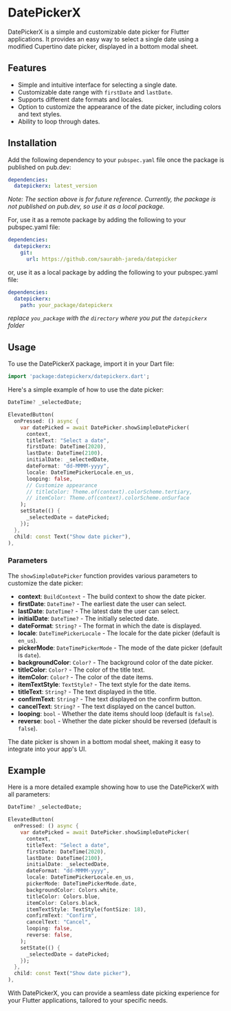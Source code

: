 <!--
This README describes the package. If you publish this package to pub.dev,
this README's contents appear on the landing page for your package.

For information about how to write a good package README, see the guide for
[writing package pages](https://dart.dev/guides/libraries/writing-package-pages).

For general information about developing packages, see the Dart guide for
[creating packages](https://dart.dev/guides/libraries/create-library-packages)
and the Flutter guide for
[developing packages and plugins](https://flutter.dev/developing-packages).
-->


# DatePickerX

DatePickerX is a simple and customizable date picker for Flutter applications. It provides an easy way to select a single date using a modified Cupertino date picker, displayed in a bottom modal sheet. 

## Features

- Simple and intuitive interface for selecting a single date.
- Customizable date range with `firstDate` and `lastDate`.
- Supports different date formats and locales.
- Option to customize the appearance of the date picker, including colors and text styles.
- Ability to loop through dates.

## Installation

Add the following dependency to your `pubspec.yaml` file once the package is published on pub.dev:


```yaml
dependencies:
  datepickerx: latest_version
```
*Note: The section above is for future reference. Currently, the package is not published on pub.dev, so use it as a local package.*

For, use it as a remote package by adding the following to your pubspec.yaml file:

```yaml
dependencies:
  datepickerx:
    git:
      url: https://github.com/saurabh-jareda/datepicker
```

or, use it as a local package by adding the following to your pubspec.yaml file:

```yaml
dependencies:
  datepickerx:
    path: your_package/datepickerx
```
*replace `you_package` with the `directory` where you put the `datepickerx` folder*

## Usage

To use the DatePickerX package, import it in your Dart file:

```dart
import 'package:datepickerx/datepickerx.dart';
```

Here's a simple example of how to use the date picker:

```dart
DateTime? _selectedDate;

ElevatedButton(
  onPressed: () async {
    var datePicked = await DatePicker.showSimpleDatePicker(
      context,
      titleText: "Select a date",
      firstDate: DateTime(2020),
      lastDate: DateTime(2100),
      initialDate: _selectedDate,
      dateFormat: "dd-MMMM-yyyy",
      locale: DateTimePickerLocale.en_us,
      looping: false,
      // Customize appearance
      // titleColor: Theme.of(context).colorScheme.tertiary,
      // itemColor: Theme.of(context).colorScheme.onSurface
    );
    setState(() {
      _selectedDate = datePicked;
    });
  },
  child: const Text("Show date picker"),
),
```

### Parameters

The `showSimpleDatePicker` function provides various parameters to customize the date picker:

- **context**: `BuildContext` - The build context to show the date picker.
- **firstDate**: `DateTime?` - The earliest date the user can select.
- **lastDate**: `DateTime?` - The latest date the user can select.
- **initialDate**: `DateTime?` - The initially selected date.
- **dateFormat**: `String?` - The format in which the date is displayed.
- **locale**: `DateTimePickerLocale` - The locale for the date picker (default is `en_us`).
- **pickerMode**: `DateTimePickerMode` - The mode of the date picker (default is `date`).
- **backgroundColor**: `Color?` - The background color of the date picker.
- **titleColor**: `Color?` - The color of the title text.
- **itemColor**: `Color?` - The color of the date items.
- **itemTextStyle**: `TextStyle?` - The text style for the date items.
- **titleText**: `String?` - The text displayed in the title.
- **confirmText**: `String?` - The text displayed on the confirm button.
- **cancelText**: `String?` - The text displayed on the cancel button.
- **looping**: `bool` - Whether the date items should loop (default is `false`).
- **reverse**: `bool` - Whether the date picker should be reversed (default is `false`).

The date picker is shown in a bottom modal sheet, making it easy to integrate into your app's UI.

## Example

Here is a more detailed example showing how to use the DatePickerX with all parameters:

```dart
DateTime? _selectedDate;

ElevatedButton(
  onPressed: () async {
    var datePicked = await DatePicker.showSimpleDatePicker(
      context,
      titleText: "Select a date",
      firstDate: DateTime(2020),
      lastDate: DateTime(2100),
      initialDate: _selectedDate,
      dateFormat: "dd-MMMM-yyyy",
      locale: DateTimePickerLocale.en_us,
      pickerMode: DateTimePickerMode.date,
      backgroundColor: Colors.white,
      titleColor: Colors.blue,
      itemColor: Colors.black,
      itemTextStyle: TextStyle(fontSize: 18),
      confirmText: "Confirm",
      cancelText: "Cancel",
      looping: false,
      reverse: false,
    );
    setState(() {
      _selectedDate = datePicked;
    });
  },
  child: const Text("Show date picker"),
),
```

With DatePickerX, you can provide a seamless date picking experience for your Flutter applications, tailored to your specific needs.

